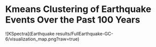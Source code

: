 # Kmeans Clustering of Earthquake Events Over the Past 100 Years
![KSpectra](Earthquake results/FullEarthquake-GC-6/visualization_map.png?raw=true)
